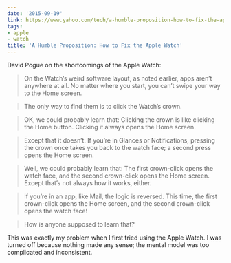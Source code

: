 ```yaml
---
date: '2015-09-19'
link: https://www.yahoo.com/tech/a-humble-proposition-how-to-fix-the-apple-watch-129185196924.html
tags:
- apple
- watch
title: 'A Humble Proposition: How to Fix the Apple Watch'
---
```


David Pogue on the shortcomings of the Apple Watch:

>On the Watch’s weird software layout, as noted earlier, apps aren’t anywhere at all. No matter where you start, you can’t swipe your way to the Home screen.

>The only way to find them is to click the Watch’s crown.

>OK, we could probably learn that: Clicking the crown is like clicking the Home button. Clicking it always opens the Home screen.

>Except that it doesn’t. If you’re in Glances or Notifications, pressing the crown once takes you back to the watch face; a second press opens the Home screen.

>Well, we could probably learn that: The first crown-click opens the watch face, and the second crown-click opens the Home screen.
Except that’s not always how it works, either.

>If you’re in an app, like Mail, the logic is reversed. This time, the first crown-click opens the Home screen, and the second crown-click opens the watch face!

>How is anyone supposed to learn that?

This was exactly my problem when I first tried using the Apple Watch. I was turned off because nothing made any sense; the mental model was too complicated and inconsistent.
